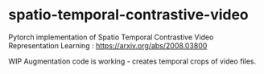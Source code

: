 # spatio-temporal-contrastive-video
Pytorch implementation of Spatio Temporal Contrastive Video Representation Learning : https://arxiv.org/abs/2008.03800

WIP 
Augmentation code is working - creates temporal crops of video files. 
